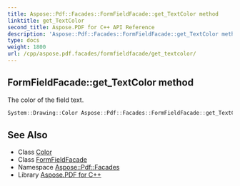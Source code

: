 ```yaml
---
title: Aspose::Pdf::Facades::FormFieldFacade::get_TextColor method
linktitle: get_TextColor
second_title: Aspose.PDF for C++ API Reference
description: 'Aspose::Pdf::Facades::FormFieldFacade::get_TextColor method. The color of the field text in C++.'
type: docs
weight: 1800
url: /cpp/aspose.pdf.facades/formfieldfacade/get_textcolor/
---
```

## FormFieldFacade::get_TextColor method


The color of the field text.

```cpp
System::Drawing::Color Aspose::Pdf::Facades::FormFieldFacade::get_TextColor() const
```

## See Also

* Class [Color](../../../system.drawing/color/)
* Class [FormFieldFacade](../)
* Namespace [Aspose::Pdf::Facades](../../)
* Library [Aspose.PDF for C++](../../../)

